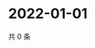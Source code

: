 # 2022-01-01

共 0 条

<!-- BEGIN WEIBO -->
<!-- 最后更新时间 Sat Jan 01 2022 14:18:13 GMT+0800 (China Standard Time) -->

<!-- END WEIBO -->
